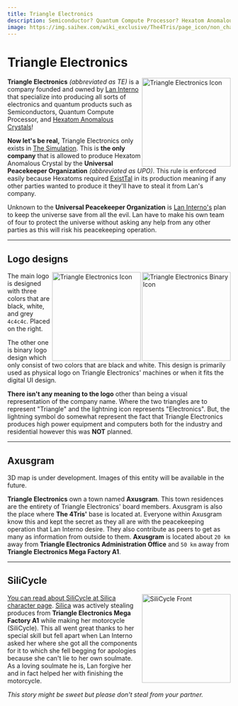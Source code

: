 ```yaml
---
title: Triangle Electronics
description: Semiconductor? Quantum Compute Processor? Hexatom Anomalous Crystals? You name it! Triangle Electronics is a company owned by Lan Interno that specialize into producing all sorts of electronics and quantum products!
image: https://img.saihex.com/wiki_exclusive/The4Tris/page_icon/non_char_entity/triangle_electronics/triangle_electronics_v2.svg
---
```

# Triangle Electronics
<img alt="Triangle Electronics Icon" align="right" width="200" src="https://img.saihex.com/wiki_exclusive/The4Tris/page_icon/non_char_entity/triangle_electronics/triangle_electronics_v2.svg">

**Triangle Electronics** *(abbreviated as TE)* is a company founded and owned by [Lan Interno](../Characters/Lan_Interno) that specialize into producing all sorts of electronics and quantum products such as Semiconductors, Quantum Compute Processor, and [Hexatom Anomalous Crystals](../logic/Hexatom)!

**Now let's be real,** Triangle Electronics only exists in [The Simulation](../Dimensions/the_simulation). This is **the only company** that is allowed to produce Hexatom Anomalous Crystal by the **Universal Peacekeeper Organization** *(abbreviated as UPO)*. This rule is enforced easily because Hexatoms required [ExistTal](../logic/Hexatom#saihexatom-family) in its production meaning if any other parties wanted to produce it they'll have to steal it from Lan's company.

Unknown to the **Universal Peacekeeper Organization** is [Lan Interno's](../Characters/Lan_Interno) plan to keep the universe save from all the evil. Lan have to make his own team of four to protect the universe without asking any help from any other parties as this will risk his peacekeeping operation.

---

## Logo designs
<img alt="Triangle Electronics Binary Icon" align="right" width="200" src="https://img.saihex.com/wiki_exclusive/The4Tris/page_icon/non_char_entity/triangle_electronics/triangle_electronics_v2_binary.svg">
<img alt="Triangle Electronics Icon" align="right" width="200" src="https://img.saihex.com/wiki_exclusive/The4Tris/page_icon/non_char_entity/triangle_electronics/triangle_electronics_v2.svg">

The main logo is designed with three colors that are black, white, and grey `4c4c4c`. Placed on the right.

The other one is binary logo design which only consist of two colors that are black and white. This design is primarily used as physical logo on Triangle Electronics' machines or when it fits the digital UI design.

**There isn't any meaning to the logo** other than being a visual representation of the company name. Where the two triangles are to represent "Triangle" and the lightning icon represents "Electronics". But, the lightning symbol do somewhat represent the fact that Triangle Electronics produces high power equipment and computers both for the industry and residential however this was **NOT** planned.

---

## Axusgram
<p class="warning_box">3D map is under development. Images of this entity will be available in the future.</p>

**Triangle Electronics** own a town named **Axusgram**. This town residences are the entirety of Triangle Electronics' board members. Axusgram is also the place where **The 4Tris'** base is located at. Everyone within Axusgram know this and kept the secret as they all are with the peacekeeping operation that Lan Interno desire. They also contribute as peers to get as many as information from outside to them. **Axusgram** is located about `20 km` away from **Triangle Electronics Administration Office** and `50 km` away from **Triangle Electronics Mega Factory A1**.

---

## SiliCycle
<img alt="SiliCycle Front" align="right" width="200" src="https://img.saihex.com/webp?src=wiki_exclusive/The4Tris/page_icon/characters/silica/SiliCycle_Front.png">

[You can read about SiliCycle at Silica character page](../Characters/Silica#silicycle).
[Silica](../Characters/Silica) was actively stealing produces from **Triangle Electronics Mega Factory A1** while making her motorcycle (SiliCycle). This all went great thanks to her special skill but fell apart when Lan Interno asked her where she got all the components for it to which she fell begging for apologies because she can't lie to her own soulmate. As a loving soulmate he is, Lan forgive her and in fact helped her with finishing the motorcycle.

*This story might be sweet but please don't steal from your partner.*